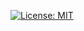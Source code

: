 [![License: MIT](https://img.shields.io/badge/License-MIT-blue.svg)](https://opensource.org/license/mit)
